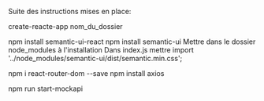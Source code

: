 Suite des instructions mises en place:

create-reacte-app nom_du_dossier

npm install semantic-ui-react
npm install semantic-ui
  Mettre dans le dossier node_modules à l'installation
  Dans index.js mettre import '../node_modules/semantic-ui/dist/semantic.min.css';

npm i react-router-dom --save
npm install axios




npm run start-mockapi
